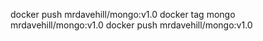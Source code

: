  docker push mrdavehill/mongo:v1.0
 docker tag mongo mrdavehill/mongo:v1.0
 docker push mrdavehill/mongo:v1.0